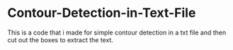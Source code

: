 # Contour-Detection-in-Text-File
This is a code that i made for simple contour detection in a txt file and then cut out the boxes to extract the text.
